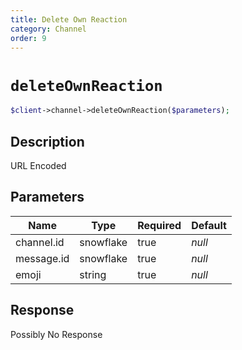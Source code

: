 ```yaml
---
title: Delete Own Reaction
category: Channel
order: 9
---
```


# `deleteOwnReaction`

```php
$client->channel->deleteOwnReaction($parameters);
```

## Description

URL Encoded

## Parameters


Name | Type | Required | Default
--- | --- | --- | ---
channel.id | snowflake | true | *null*
message.id | snowflake | true | *null*
emoji | string | true | *null*

## Response

Possibly No Response

